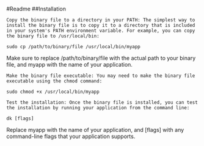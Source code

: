 #Readme
##Installation

    Copy the binary file to a directory in your PATH: The simplest way to install the binary file is to copy it to a directory that is included in your system's PATH environment variable. For example, you can copy the binary file to /usr/local/bin:

`sudo cp /path/to/binary/file /usr/local/bin/myapp`

Make sure to replace /path/to/binary/file with the actual path to your binary file, and myapp with the name of your application.

    Make the binary file executable: You may need to make the binary file executable using the chmod command:

`sudo chmod +x /usr/local/bin/myapp`

    Test the installation: Once the binary file is installed, you can test the installation by running your application from the command line:

`dk [flags]`

Replace myapp with the name of your application, and [flags] with any command-line flags that your application supports.